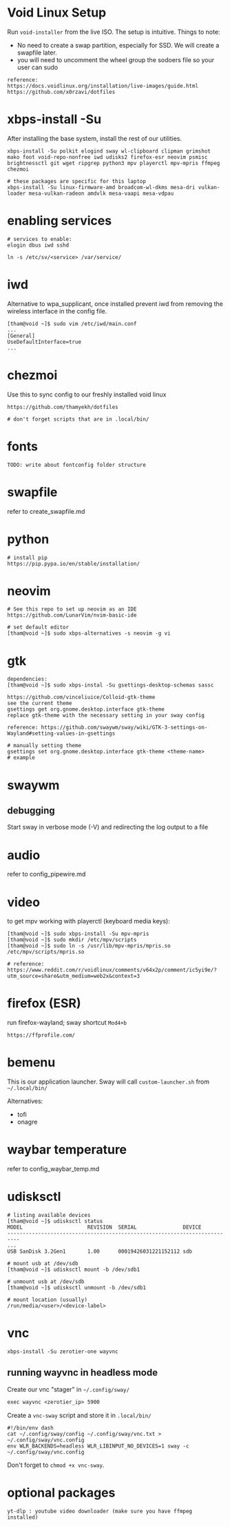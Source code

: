 # Void Linux Setup

Run `void-installer` from the live ISO. The setup is intuitive. Things to note:
- No need to create a swap partition, especially for SSD. We will create a swapfile later.
- you will need to uncomment the wheel group the sodoers file so your user can sudo

```
reference:
https://docs.voidlinux.org/installation/live-images/guide.html
https://github.com/x0rzavi/dotfiles
```

# xbps-install -Su

After installing the base system, install the rest of our utilities.

```
xbps-install -Su polkit elogind sway wl-clipboard clipman grimshot mako foot void-repo-nonfree iwd udisks2 firefox-esr neovim psmisc brightnessctl git wget ripgrep python3 mpv playerctl mpv-mpris ffmpeg chezmoi

# these packages are specific for this laptop
xbps-install -Su linux-firmware-amd broadcom-wl-dkms mesa-dri vulkan-loader mesa-vulkan-radeon amdvlk mesa-vaapi mesa-vdpau
```

# enabling services

```
# services to enable:
elogin dbus iwd sshd

ln -s /etc/sv/<service> /var/service/
```

# iwd

Alternative to wpa_supplicant, once installed prevent iwd from removing the wireless interface in the config file.
```
[tham@void ~]$ sudo vim /etc/iwd/main.conf
...
[General]
UseDefaultInterface=true
...
```

# chezmoi

Use this to sync config to our freshly installed void linux

```
https://github.com/thamyekh/dotfiles

# don't forget scripts that are in .local/bin/
```

# fonts

```
TODO: write about fontconfig folder structure

```

# swapfile

refer to create_swapfile.md

# python

```
# install pip
https://pip.pypa.io/en/stable/installation/
```

# neovim

```
# See this repo to set up neovim as an IDE
https://github.com/LunarVim/nvim-basic-ide

# set default editor
[tham@void ~]$ sudo xbps-alternatives -s neovim -g vi
```

# gtk

```
dependencies:
[tham@void ~]$ sudo xbps-instal -Su gsettings-desktop-schemas sassc

https://github.com/vinceliuice/Colloid-gtk-theme
see the current theme
gsettings get org.gnome.desktop.interface gtk-theme
replace gtk-theme with the necessary setting in your sway config

reference: https://github.com/swaywm/sway/wiki/GTK-3-settings-on-Wayland#setting-values-in-gsettings

# manually setting theme
gsettings set org.gnome.desktop.interface gtk-theme <theme-name>
# example
```

# swaywm

## debugging
Start sway in verbose mode (-V) and redirecting the log output to a file

# audio

refer to config_pipewire.md

# video

to get mpv working with playerctl (keyboard media keys):
```
[tham@void ~]$ sudo xbps-install -Su mpv-mpris
[tham@void ~]$ sudo mkdir /etc/mpv/scripts
[tham@void ~]$ sudo ln -s /usr/lib/mpv-mpris/mpris.so /etc/mpv/scripts/mpris.so

# reference:
https://www.reddit.com/r/voidlinux/comments/v64x2p/comment/ic5yi9e/?utm_source=share&utm_medium=web2x&context=3
```

# firefox (ESR)

run firefox-wayland; sway shortcut `Mod4+b`

`https://ffprofile.com/`

# bemenu

This is our application launcher. Sway will call `custom-launcher.sh` from `~/.local/bin/`

Alternatives:
- tofi
- onagre

# waybar temperature

refer to config_waybar_temp.md

# udisksctl
```
# listing available devices
[tham@void ~]$ udisksctl status
MODEL                     REVISION  SERIAL               DEVICE
--------------------------------------------------------------------------
...   
USB SanDisk 3.2Gen1       1.00      00019426031221152112 sdb 

# mount usb at /dev/sdb
[tham@void ~]$ udisksctl mount -b /dev/sdb1

# unmount usb at /dev/sdb
[tham@void ~]$ udisksctl unmount -b /dev/sdb1

# mount location (usually)
/run/media/<user>/<device-label>
```

# vnc
```
xbps-install -Su zerotier-one wayvnc
```

## running wayvnc in headless mode

Create our vnc "stager" in `~/.config/sway/`
```vnc.txt
exec wayvnc <zerotier_ip> 5900
```

Create a `vnc-sway` script and store it in `.local/bin/`
```
#!/bin/env dash
cat ~/.config/sway/config ~/.config/sway/vnc.txt > ~/.config/sway/vnc.config
env WLR_BACKENDS=headless WLR_LIBINPUT_NO_DEVICES=1 sway -c ~/.config/sway/vnc.config
```

Don't forget to `chmod +x vnc-sway`.

# optional packages
```
yt-dlp : youtube video downloader (make sure you have ffmpeg installed)
```

